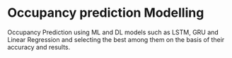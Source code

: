 # Occupancy prediction Modelling
 Occupancy Prediction using ML and DL models such as LSTM, GRU and Linear Regression and selecting the best among them on the basis of their accuracy and results.

